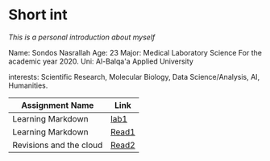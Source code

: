 #  Short int

 *This is a personal introduction about myself*


 Name: Sondos Nasrallah
 Age: 23
 Major: Medical Laboratory Science For the academic year 2020.
 Uni: Al-Balqa'a Applied University 

 interests: Scientific Research, Molecular Biology, Data Science/Analysis, AI, Humanities.

 

 | Assignment Name | Link | 
 |------------|----------|
 | Learning Markdown | [lab1](https://sondosnasrallah.github.io/reading-notes/)
 | Learning Markdown | [Read1](https://sondosnasrallah.github.io/reading-notes/Read01)
 | Revisions and the cloud | [Read2](https://sondosnasrallah.github.io/reading-notes/Read02)|




